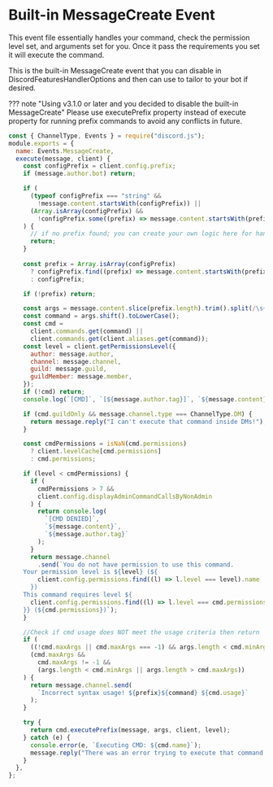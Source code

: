 # Built-in MessageCreate Event

This event file essentially handles your command, check the permission level set, and arguments set for you. Once it pass the requirements you set it will execute the command.

This is the built-in MessageCreate event that you can disable in DiscordFeaturesHandlerOptions and then can use to tailor to your bot if desired.

??? note "Using v3.1.0 or later and you decided to disable the built-in MessageCreate"
    Please use executePrefix property instead of execute property for running prefix commands to avoid any conflicts in future.

```javascript
const { ChannelType, Events } = require("discord.js");
module.exports = {
  name: Events.MessageCreate,
  execute(message, client) {
    const configPrefix = client.config.prefix;
    if (message.author.bot) return;

    if (
      (typeof configPrefix === "string" &&
        !message.content.startsWith(configPrefix)) ||
      (Array.isArray(configPrefix) &&
        !configPrefix.some((prefix) => message.content.startsWith(prefix)))
    ) {
      // if no prefix found; you can create your own logic here for handling messages without a prefix
      return;
    }
    
    const prefix = Array.isArray(configPrefix)
      ? configPrefix.find((prefix) => message.content.startsWith(prefix))
      : configPrefix;

    if (!prefix) return;

    const args = message.content.slice(prefix.length).trim().split(/\s+/);
    const command = args.shift().toLowerCase();
    const cmd =
      client.commands.get(command) ||
      client.commands.get(client.aliases.get(command));
    const level = client.getPermissionsLevel({
      author: message.author,
      channel: message.channel,
      guild: message.guild,
      guildMember: message.member,
    });
    if (!cmd) return;
    console.log(`[CMD]`, `[${message.author.tag}]`, `${message.content}`);

    if (cmd.guildOnly && message.channel.type === ChannelType.DM) {
      return message.reply("I can't execute that command inside DMs!");
    }

    const cmdPermissions = isNaN(cmd.permissions)
      ? client.levelCache[cmd.permissions]
      : cmd.permissions;

    if (level < cmdPermissions) {
      if (
        cmdPermissions > 7 &&
        client.config.displayAdminCommandCallsByNonAdmin
      ) {
        return console.log(
          `[CMD DENIED]`,
          `${message.content}`,
          `${message.author.tag}`
        );
      }
      return message.channel
        .send(`You do not have permission to use this command.
    Your permission level is ${level} (${
        client.config.permissions.find((l) => l.level === level).name
      })
    This command requires level ${
      client.config.permissions.find((l) => l.level === cmd.permissions).name
    }} (${cmd.permissions})`);
    }

    //Check if cmd usage does NOT meet the usage criteria then return
    if (
      ((!cmd.maxArgs || cmd.maxArgs === -1) && args.length < cmd.minArgs) ||
      (cmd.maxArgs &&
        cmd.maxArgs != -1 &&
        (args.length < cmd.minArgs || args.length > cmd.maxArgs))
    ) {
      return message.channel.send(
        `Incorrect syntax usage! ${prefix}${command} ${cmd.usage}`
      );
    }

    try {
      return cmd.executePrefix(message, args, client, level);
    } catch (e) {
      console.error(e, `Executing CMD: ${cmd.name}`);
      message.reply("There was an error trying to execute that command!");
    }
  },
};

```
